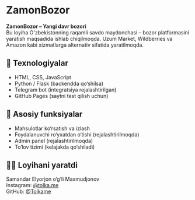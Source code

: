 # ZamonBozor

**ZamonBozor – Yangi davr bozori**  
Bu loyiha O'zbekistonning raqamli savdo maydonchasi – bozor platformasini yaratish maqsadida ishlab chiqilmoqda. Uzum Market, Wildberries va Amazon kabi xizmatlarga alternativ sifatida yaratilmoqda.

## 🔧 Texnologiyalar
- HTML, CSS, JavaScript
- Python / Flask (backendda qo‘shilsa)
- Telegram bot (integratsiya rejalashtirilgan)
- GitHub Pages (saytni test qilish uchun)

## 📌 Asosiy funksiyalar
- Mahsulotlar ko‘rsatish va izlash
- Foydalanuvchi ro‘yxatdan o‘tishi (rejalashtirilmoqda)
- Admin panel (rejalashtirilmoqda)
- To‘lov tizimi (kelajakda qo‘shiladi)

## 👨‍💻 Loyihani yaratdi
Samandar Elyorjon o‘g‘li Maxmudjonov  
Instagram: [@tolka.me](https://instagram.com/tolka.me)  
GitHub: [@Tolkame](https://gi)
